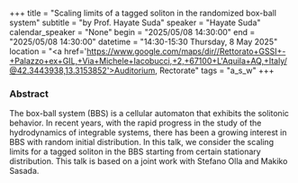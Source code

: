 +++
title = "Scaling limits of a tagged soliton in the randomized box-ball system"
subtitle = "by Prof. Hayate Suda"
speaker = "Hayate Suda"
calendar_speaker = "None"
begin = "2025/05/08  14:30:00"
end = "2025/05/08  14:30:00"
datetime = "14:30-15:30 Thursday, 8 May 2025"
location = "<a href='https://www.google.com/maps/dir//Rettorato+GSSI+-+Palazzo+ex+GIL,+Via+Michele+Iacobucci,+2,+67100+L'Aquila+AQ,+Italy/@42.3443938,13.3153852'>Auditorium, Rectorate</a>"
tags = "a_s_w"
+++

### Abstract
The box-ball system (BBS) is a cellular automaton that exhibits the solitonic behavior. In recent years, with the rapid progress in the study of the hydrodynamics of integrable systems, there has been a growing interest in BBS with random initial distribution. In this talk, we consider the scaling limits for a tagged soliton in the BBS starting from certain stationary distribution. This talk is based on a joint work with Stefano Olla and Makiko Sasada.
